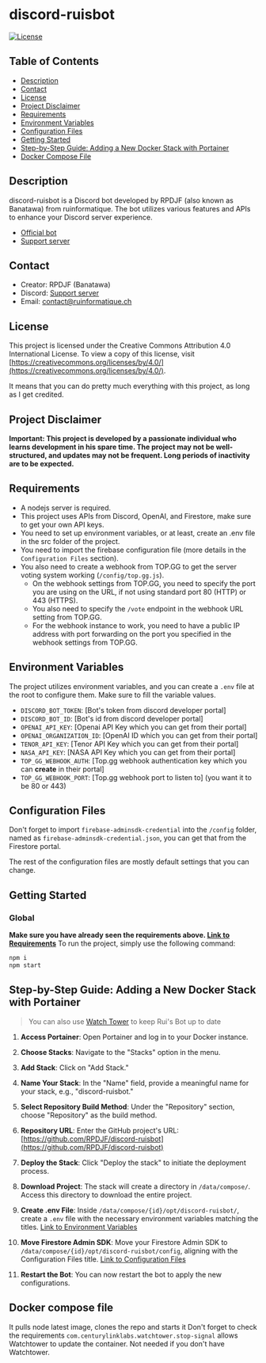 # discord-ruisbot

[![License](https://img.shields.io/badge/License-CC%20BY-lightgrey.svg)](https://creativecommons.org/licenses/by/4.0/)

## Table of Contents
- [Description](#description)
- [Contact](#contact)
- [License](#license)
- [Project Disclaimer](#project-disclaimer)
- [Requirements](#requirements)
- [Environment Variables](#environment-variables)
- [Configuration Files](#configuration-files)
- [Getting Started](#getting-started)
- [Step-by-Step Guide: Adding a New Docker Stack with Portainer](#docker-stack-guide)
- [Docker Compose File](#docker-compose-file)

## Description<a id="description"></a>
discord-ruisbot is a Discord bot developed by RPDJF (also known as Banatawa) from ruinformatique. The bot utilizes various features and APIs to enhance your Discord server experience.

- [Official bot](https://discord.com/oauth2/authorize?client_id=956303957439955007&permissions=8&scope=bot)
- [Support server](https://discord.gg/ApcGtB3M6M)

## Contact<a id="contact"></a>
- Creator: RPDJF (Banatawa)
- Discord: [Support server](https://discord.gg/ApcGtB3M6M)
- Email: contact@ruinformatique.ch

## License<a id="license"></a>
This project is licensed under the Creative Commons Attribution 4.0 International License. To view a copy of this license, visit [https://creativecommons.org/licenses/by/4.0/](https://creativecommons.org/licenses/by/4.0/).

It means that you can do pretty much everything with this project, as long as I get credited.

## Project Disclaimer<a id="project-disclaimer"></a>
**Important: This project is developed by a passionate individual who learns development in his spare time. The project may not be well-structured, and updates may not be frequent. Long periods of inactivity are to be expected.**

## Requirements<a id="requirements"></a>
- A nodejs server is required.
- This project uses APIs from Discord, OpenAI, and Firestore, make sure to get your own API keys.
- You need to set up environment variables, or at least, create an .env file in the src folder of the project.
- You need to import the firebase configuration file (more details in the `Configuration Files` section).
- You also need to create a webhook from TOP.GG to get the server voting system working (`/config/top.gg.js`).
  - On the webhook settings from TOP.GG, you need to specify the port you are using on the URL, if not using standard port 80 (HTTP) or 443 (HTTPS).
  - You also need to specify the `/vote` endpoint in the webhook URL setting from TOP.GG.
  - For the webhook instance to work, you need to have a public IP address with port forwarding on the port you specified in the webhook settings from TOP.GG.

## Environment Variables<a id="environment-variables"></a>
The project utilizes environment variables, and you can create a `.env` file at the root to configure them. Make sure to fill the variable values.

- `DISCORD_BOT_TOKEN`: [Bot's token from discord developer portal]
- `DISCORD_BOT_ID`: [Bot's id from discord developer portal]
- `OPENAI_API_KEY`: [Openai API Key which you can get from their portal]
- `OPENAI_ORGANIZATION_ID`: [OpenAI ID which you can get from their portal]
- `TENOR_API_KEY`: [Tenor API Key which you can get from their portal]
- `NASA_API_KEY`: [NASA API Key which you can get from their portal]
- `TOP_GG_WEBHOOK_AUTH`: [Top.gg webhook authentication key which you can **create** in their portal]
- `TOP_GG_WEBHOOK_PORT`: [Top.gg webhook port to listen to] (you want it to be 80 or 443)

## Configuration Files<a id="configuration-files"></a>
Don't forget to import `firebase-adminsdk-credential` into the `/config` folder, named as `firebase-adminsdk-credential.json`, you can get that from the Firestore portal.

The rest of the configuration files are mostly default settings that you can change.

## Getting Started<a id="getting-started"></a>
### Global
**Make sure you have already seen the requirements above. [Link to Requirements](#requirements)**
To run the project, simply use the following command:

```bash
npm i
npm start
```

## Step-by-Step Guide: Adding a New Docker Stack with Portainer
> You can also use [Watch Tower](https://github.com/containrrr/watchtower) to keep Rui's Bot up to date

1. **Access Portainer**: Open Portainer and log in to your Docker instance.

2. **Choose Stacks**: Navigate to the "Stacks" option in the menu.

3. **Add Stack**: Click on "Add Stack."

4. **Name Your Stack**: In the "Name" field, provide a meaningful name for your stack, e.g., "discord-ruisbot."

5. **Select Repository Build Method**: Under the "Repository" section, choose "Repository" as the build method.

6. **Repository URL**: Enter the GitHub project's URL: [https://github.com/RPDJF/discord-ruisbot](https://github.com/RPDJF/discord-ruisbot)

7. **Deploy the Stack**: Click "Deploy the stack" to initiate the deployment process.

8. **Download Project**: The stack will create a directory in `/data/compose/`. Access this directory to download the entire project.

9. **Create .env File**: Inside `/data/compose/{id}/opt/discord-ruisbot/`, create a `.env` file with the necessary environment variables matching the titles. [Link to Environment Variables](#Environment-Variables)

10. **Move Firestore Admin SDK**: Move your Firestore Admin SDK to `/data/compose/{id}/opt/discord-ruisbot/config`, aligning with the Configuration Files title. [Link to Configuration Files](#Configuration-Files)

11. **Restart the Bot**: You can now restart the bot to apply the new configurations.


## Docker compose file
It pulls node latest image, clones the repo and starts it
Don't forget to check the requirements
`com.centurylinklabs.watchtower.stop-signal` allows Watchtower to update the container. Not needed if you don't have Watchtower.
